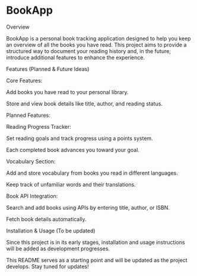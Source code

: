 # BookApp

Overview

BookApp is a personal book tracking application designed to help you keep an overview of all the books you have read. This project aims to provide a structured way to document your reading history and, in the future, introduce additional features to enhance the experience.

Features (Planned & Future Ideas)

Core Features:

Add books you have read to your personal library.

Store and view book details like title, author, and reading status.

Planned Features:

Reading Progress Tracker:

Set reading goals and track progress using a points system.

Each completed book advances you toward your goal.

Vocabulary Section:

Add and store vocabulary from books you read in different languages.

Keep track of unfamiliar words and their translations.

Book API Integration:

Search and add books using APIs by entering title, author, or ISBN.

Fetch book details automatically.

Installation & Usage (To be updated)

Since this project is in its early stages, installation and usage instructions will be added as development progresses.


This README serves as a starting point and will be updated as the project develops. Stay tuned for updates!

